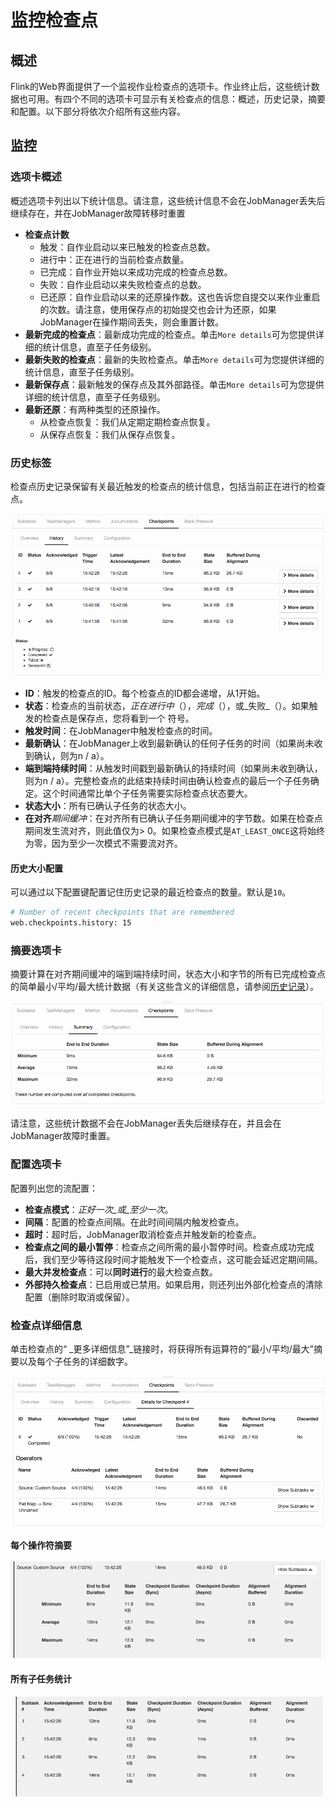 # 监控检查点

## 概述

Flink的Web界面提供了一个监视作业检查点的选项卡。作业终止后，这些统计数据也可用。有四个不同的选项卡可显示有关检查点的信息：概述，历史记录，摘要和配置。以下部分将依次介绍所有这些内容。

## 监控

### 选项卡概述

概述选项卡列出以下统计信息。请注意，这些统计信息不会在JobManager丢失后继续存在，并在JobManager故障转移时重置

* **检查点计数**
  * 触发：自作业启动以来已触发的检查点总数。
  * 进行中：正在进行的当前检查点数量。
  * 已完成：自作业开始以来成功完成的检查点总数。
  * 失败：自作业启动以来失败检查点的总数。
  * 已还原：自作业启动以来的还原操作数。这也告诉您自提交以来作业重启的次数。请注意，使用保存点的初始提交也会计为还原，如果JobManager在操作期间丢失，则会重置计数。
* **最新完成的检查点**：最新成功完成的检查点。单击`More details`可为您提供详细的统计信息，直至子任务级别。
* **最新失败的检查点**：最新的失败检查点。单击`More details`可为您提供详细的统计信息，直至子任务级别。
* **最新保存点**：最新触发的保存点及其外部路径。单击`More details`可为您提供详细的统计信息，直至子任务级别。
* **最新还原**：有两种类型的还原操作。
  * 从检查点恢复：我们从定期定期检查点恢复。
  * 从保存点恢复：我们从保存点恢复。

### 历史标签

检查点历史记录保留有关最近触发的检查点的统计信息，包括当前正在进行的检查点。

![](../.gitbook/assets/image%20%288%29.png)

* **ID**：触发​​的检查点的ID。每个检查点的ID都会递增，从1开始。
* **状态**：检查点的当前状态，_正在进行中_（），_完成_（），或_失败_（）。如果触发的检查点是保存点，您将看到一个 符号。
* **触发时间**：在JobManager中触发检查点的时间。
* **最新确认**：在JobManager上收到最新确认的任何子任务的时间（如果尚未收到确认，则为n / a）。
* **端到端持续时间**：从触发时间戳到最新确认的持续时间（如果尚未收到确认，则为n / a）。完整检查点的此结束持续时间由确认检查点的最后一个子任务确定。这个时间通常比单个子任务需要实际检查点状态要大。
* **状态大小**：所有已确认子任务的状态大小。
* **在对齐**_期间缓冲_：在对齐所有已确认子任务期间缓冲的字节数。如果在检查点期间发生流对齐，则此值仅为&gt; 0。如果检查点模式是`AT_LEAST_ONCE`这将始终为零，因为至少一次模式不需要流对齐。

#### **历史大小配置**

可以通过以下配置键配置记住历史记录的最近检查点的数量。默认是`10`。

```bash
# Number of recent checkpoints that are remembered
web.checkpoints.history: 15
```

### 摘要选项卡

摘要计算在对齐期间缓冲的端到端持续时间，状态大小和字节的所有已完成检查点的简单最小/平均/最大统计数据（有关这些含义的详细信息，请参阅[历史记录](https://ci.apache.org/projects/flink/flink-docs-release-1.7/monitoring/checkpoint_monitoring.html#history)）。

![](../.gitbook/assets/image%20%2811%29.png)

请注意，这些统计数据不会在JobManager丢失后继续存在，并且会在JobManager故障时重置。

### 配置选项卡

配置列出您的流配置：

* **检查点模式**：_正好一次_或_至少一次_。
* **间隔**：配置的检查点间隔。在此时间间隔内触发检查点。
* **超时**：超时后，JobManager取消检查点并触发新的检查点。
* **检查点之间的最小暂停**：检查点之间所需的最小暂停时间。检查点成功完成后，我们至少等待这段时间才能触发下一个检查点，这可能会延迟定期间隔。
* **最大并发检查点**：可以**同时进行**的最大检查点数。
* **外部持久检查点**：已启用或已禁用。如果启用，则还列出外部化检查点的清除配置（删除时取消或保留）。

### 检查点详细信息

单击检查点的“ _更多详细信息”_链接时，将获得所有运算符的“最小/平均/最大”摘要以及每个子任务的详细数字。

![](../.gitbook/assets/image%20%2820%29.png)

**每个操作符摘要**

![](../.gitbook/assets/image.png)

#### **所有子任务统计**

![](../.gitbook/assets/image%20%281%29.png)

